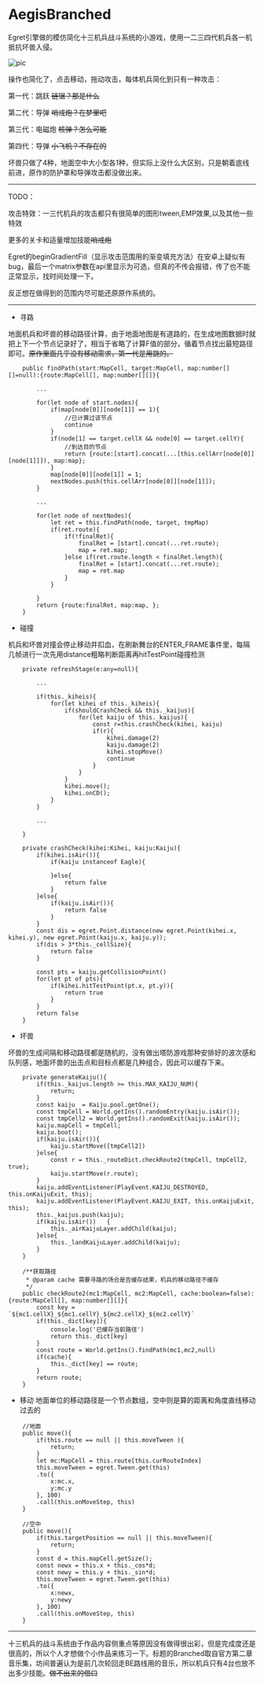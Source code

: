 # AegisBranched
 Egret引擎做的模仿简化十三机兵战斗系统的小游戏，使用一二三四代机兵各一机抵抗坏兽入侵。


![pic](https://gitee.com/cloudtsang/egret-aegis-branched/raw/main/pic2.png)


操作也简化了，点击移动，拖动攻击，每体机兵简化到只有一种攻击：

第一代：跳跃 ~~链锯？那是什么~~

第二代：导弹 ~~哨戒炮？在梦里吧~~

第三代：电磁炮 ~~核弹？怎么可能~~

第四代：导弹 ~~小飞机？不存在的~~

坏兽只做了4种，地面空中大小型各1种，但实际上没什么大区别，只是朝着底线前进，原作的防护罩和导弹攻击都没做出来。


---
TODO：

攻击特效：一三代机兵的攻击都只有很简单的图形tween,EMP效果,以及其他一些特效

更多的关卡和适量增加技能~~哨戒炮~~

Egret的beginGradientFill（显示攻击范围用的渐变填充方法）在安卓上疑似有bug，最后一个matrix参数在api里显示为可选，但真的不传会报错，传了也不能正常显示，找时间处理一下。

反正想在做得到的范围内尽可能还原原作系统的。

---

- 寻路

地面机兵和坏兽的移动路径计算，由于地面地图是有道路的，在生成地图数据时就把上下一个节点记录好了，相当于省略了计算F值的部分，循着节点找出最短路径即可。~~原作里面几乎没有移动需求，第一代是用跳的。~~

```
    public findPath(start:MapCell, target:MapCell, map:number[][]=null):{route:MapCell[], map:number[][]}{

        ...

        for(let node of start.nodes){					
			if(map[node[0]][node[1]] == 1){
				//已计算过该节点
				continue
			}			
			if(node[1] == target.cellX && node[0] == target.cellY){
				//到达目的节点
				return {route:[start].concat(...[this.cellArr[node[0]][node[1]]]), map:map};
			}
			map[node[0]][node[1]] = 1;
			nextNodes.push(this.cellArr[node[0]][node[1]]);
		}

        ...

        for(let node of nextNodes){
			let ret = this.findPath(node, target, tmpMap)
			if(ret.route){
				if(!finalRet){					
					finalRet = [start].concat(...ret.route);
					map = ret.map;
				}else if(ret.route.length < finalRet.length){
					finalRet = [start].concat(...ret.route);
					map = ret.map
				}
			}
										
		}
		return {route:finalRet, map:map, };
	}
```

- 碰撞

机兵和坏兽对撞会停止移动并扣血，在刷新舞台的ENTER_FRAME事件里，每隔几帧进行一次先用distance粗略判断距离再hitTestPoint碰撞检测

```
    private refreshStage(e:any=null){

        ...

        if(this._kiheis){
			for(let kihei of this._kiheis){
				if(shouldCrashCheck && this._kaijus){
					for(let kaiju of this._kaijus){
						const r=this.crashCheck(kihei, kaiju)
						if(r){
							kihei.damage(2)
							kaiju.damage(2)
							kihei.stopMove()
							continue
						}
					}
				}
				kihei.move();
				kihei.onCD();
			}
		}

        ...

    }

    private crashCheck(kihei:Kihei, kaiju:Kaiju){
		if(kihei.isAir()){
			if(kaiju instanceof Eagle){

			}else{
				return false
			}
		}else{
			if(kaiju.isAir()){
				return false
			}
		}
		const dis = egret.Point.distance(new egret.Point(kihei.x, kihei.y), new egret.Point(kaiju.x, kaiju.y));
		if(dis > 3*this._cellSize){
			return false
		}

		const pts = kaiju.getCollisionPoint()
		for(let pt of pts){
			if(kihei.hitTestPoint(pt.x, pt.y)){
				return true
			}
		}
		return false
	}
```

- 坏兽

坏兽的生成间隔和移动路径都是随机的，没有做出塔防游戏那种安排好的波次感和队列感，地面坏兽的出击点和目标点都是几种组合，因此可以缓存下来。

```
    private generateKaiju(){
		if(this._kaijus.length >= this.MAX_KAIJU_NUM){
			return;
		}
		const kaiju  = Kaiju.pool.getOne(); 
		const tmpCell = World.getIns().randomEntry(kaiju.isAir());
		const tmpCell2 = World.getIns().randomExit(kaiju.isAir());
		kaiju.mapCell = tmpCell;	
		kaiju.boot();		
		if(kaiju.isAir()){
			kaiju.startMove([tmpCell2])
		}else{ 
			const r = this._routeDict.checkRoute2(tmpCell, tmpCell2, true);		
			kaiju.startMove(r.route);
		}			
		kaiju.addEventListener(PlayEvent.KAIJU_DESTROYED, this.onKaijuExit, this);
		kaiju.addEventListener(PlayEvent.KAIJU_EXIT, this.onKaijuExit, this);
		this._kaijus.push(kaiju);	
		if(kaiju.isAir())	{
			this._airKaijuLayer.addChild(kaiju);
		}else{
			this._landKaijuLayer.addChild(kaiju);
		}
	}

    /**获取路径
	 * @param cache 需要寻路的场合是否缓存结果，机兵的移动路径不缓存
	 */
	public checkRoute2(mc1:MapCell, mc2:MapCell, cache:boolean=false):{route:MapCell[], map:number[][]}{
		const key = `${mc1.cellX}_${mc1.cellY}_${mc2.cellX}_${mc2.cellY}`
		if(this._dict[key]){
			console.log('已缓存当前路径')
			return this._dict[key]
		}	
		const route = World.getIns().findPath(mc1,mc2,null)
		if(cache){
			this._dict[key] == route;
		}
		return route;		
	}
```


- 移动
地面单位的移动路径是一个节点数组，空中则是算的距离和角度直线移动过去的

```
    //地面
    public move(){
		if(this.route == null || this.moveTween ){
			return;
		}
		let mc:MapCell = this.route[this.curRouteIndex]
		this.moveTween = egret.Tween.get(this)
		.to({
			x:mc.x,
			y:mc.y
		}, 100)
		.call(this.onMoveStep, this)
	}

    //空中
    public move(){
		if(this.targetPosition == null || this.moveTween){
			return;
		}
		const d = this.mapCell.getSize();
		const newx = this.x + this._cos*d;
		const newy = this.y + this._sin*d;
		this.moveTween = egret.Tween.get(this)
		.to({
			x:newx,
			y:newy
		}, 100)
		.call(this.onMoveStep, this)
	}
```


---
十三机兵的战斗系统由于作品内容侧重点等原因没有做得很出彩，但是完成度还是很高的，所以个人才想做个小作品来练习一下。标题的Branched取自官方第二章音乐集，坊间普遍认为是前几次轮回走BE路线用的音乐，所以机兵只有4台也放不出多少技能。~~做不出来的借口~~